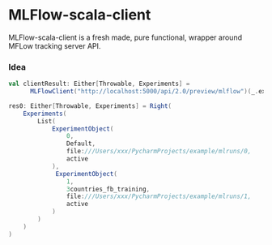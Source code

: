 # MLFlow-scala-client
MLFlow-scala-client is a fresh made, pure functional, wrapper around MFLow tracking server API.

### Idea 
```scala 
val clientResult: Either[Throwable, Experiments] =
      MLFlowClient("http://localhost:5000/api/2.0/preview/mlflow")(_.experimentService.getAll).result

res0: Either[Throwable, Experiments] = Right(
    Experiments(
        List(
            ExperimentObject(
                0,
                Default,
                file:///Users/xxx/PycharmProjects/example/mlruns/0,
                active
            ),
             ExperimentObject(
                1,
                3countries_fb_training,
                file:///Users/xxx/PycharmProjects/example/mlruns/1,
                active
            )
        )
    )
)
```
